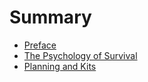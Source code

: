 # Summary

* [Preface](README.md)
* [The Psychology of Survival](chapter1.md)
* [Planning and Kits](chapter2.md)

